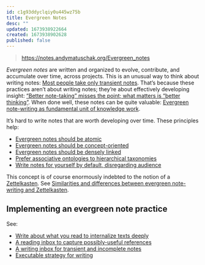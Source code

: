 ```yaml
---
id: c1g93ddyclqiy0u445wz75b
title: Evergreen Notes
desc: ""
updated: 1673938922664
created: 1673938902628
published: false
---
```


> https://notes.andymatuschak.org/Evergreen_notes

_Evergreen notes_ are written and organized to evolve, contribute, and accumulate over time, across projects. This is an unusual way to think about writing notes: [Most people take only transient notes](https://notes.andymatuschak.org/z2ZAGQBHuJ2u9WrtAQHAEHcCZTtqpsGkAsrD1). That’s because these practices aren’t about writing notes; they’re about effectively developing insight: [“Better note-taking” misses the point; what matters is “better thinking”](https://notes.andymatuschak.org/z7kEFe6NfUSgtaDuUjST1oczKKzQQeQWk4Dbc). When done well, these notes can be quite valuable: [Evergreen note-writing as fundamental unit of knowledge work](https://notes.andymatuschak.org/z3SjnvsB5aR2ddsycyXofbYR7fCxo7RmKW2be).

It’s hard to write notes that are worth developing over time. These principles help:

- [Evergreen notes should be atomic](https://notes.andymatuschak.org/z4Rrmh17vMBbauEGnFPTZSK3UmdsGExLRfZz1)
- [Evergreen notes should be concept-oriented](https://notes.andymatuschak.org/z6bci25mVUBNFdVWSrQNKr6u7AZ1jFzfTVbMF)
- [Evergreen notes should be densely linked](https://notes.andymatuschak.org/z2HUE4ABbQjUNjrNemvkTCsLa1LPDRuwh1tXC)
- [Prefer associative ontologies to hierarchical taxonomies](https://notes.andymatuschak.org/z29hLZHiVt7W2uss2uMpSZquAX5T6vaeSF6Cy)
- [Write notes for yourself by default, disregarding audience](https://notes.andymatuschak.org/z8AfCaQJdp852orumhXPxHb3r278FHA9xZN8J)

This concept is of course enormously indebted to the notion of a [Zettelkasten](https://notes.andymatuschak.org/z2QvtE9w5zs49x7WUeG8Ut1vywHDLiG2Wkm9p). See [Similarities and differences between evergreen note-writing and Zettelkasten](https://notes.andymatuschak.org/z4AX7pHAu5uUfmrq4K4zig9x8jmmF62XgaMXm).

## Implementing an evergreen note practice

See:

- [Write about what you read to internalize texts deeply](https://notes.andymatuschak.org/zg3fYweZpbHeBTpcYke5mF4ZfrJutYcQEtFo)
- [A reading inbox to capture possibly-useful references](https://notes.andymatuschak.org/z3N113rxPFreW9xUkLkUFomr2LUqfXbdCo3M)
- [A writing inbox for transient and incomplete notes](https://notes.andymatuschak.org/z5aJUJcSbxuQxzHr2YvaY4cX5TuvLQT7r27Dz)
- [Executable strategy for writing](https://notes.andymatuschak.org/z3PBVkZ2SvsAgFXkjHsycBeyS6Cw1QXf7kcD8)
